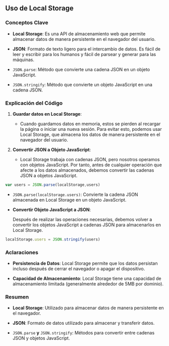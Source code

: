 
## Uso de Local Storage

### Conceptos Clave

- **Local Storage**: Es una API de almacenamiento web que permite almacenar datos de manera persistente en el navegador del usuario.
    
- **JSON**: Formato de texto ligero para el intercambio de datos. Es fácil de leer y escribir para los humanos y fácil de parsear y generar para las máquinas.
    
- `JSON.parse`: Método que convierte una cadena JSON en un objeto JavaScript.
    
- `JSON.stringify`: Método que convierte un objeto JavaScript en una cadena JSON.
    

### Explicación del Código

1. **Guardar datos en Local Storage**:
    
    - Cuando guardamos datos en memoria, estos se pierden al recargar la página o iniciar una nueva sesión. Para evitar esto, podemos usar Local Storage, que almacena los datos de manera persistente en el navegador del usuario.
        
2. **Convertir JSON a Objeto JavaScript**:
    
    - Local Storage trabaja con cadenas JSON, pero nosotros operamos con objetos JavaScript. Por tanto, antes de cualquier operación que afecte a los datos almacenados, debemos convertir las cadenas JSON a objetos JavaScript.

```js
var users = JSON.parse(localStorage,users)
```

- `JSON.parse(localStorage.users)`: Convierte la cadena JSON almacenada en Local Storage en un objeto JavaScript.
        
- **Convertir Objeto JavaScript a JSON**:
    
    Después de realizar las operaciones necesarias, debemos volver a convertir los objetos JavaScript a cadenas JSON para almacenarlos en Local Storage.

```js
localStorage.users = JSON.stringify(users)
```

### Aclaraciones

- **Persistencia de Datos**: Local Storage permite que los datos persistan incluso después de cerrar el navegador o apagar el dispositivo.
    
- **Capacidad de Almacenamiento**: Local Storage tiene una capacidad de almacenamiento limitada (generalmente alrededor de 5MB por dominio).
    

### Resumen

- **Local Storage**: Utilizado para almacenar datos de manera persistente en el navegador.
    
- **JSON**: Formato de datos utilizado para almacenar y transferir datos.
    
- `JSON.parse` **y** `JSON.stringify`: Métodos para convertir entre cadenas JSON y objetos JavaScript.
